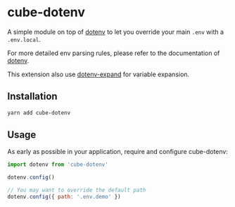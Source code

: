 # cube-dotenv

A simple module on top of [dotenv](https://github.com/motdotla/dotenv) to let you override your main `.env` with a `.env.local`.

For more detailed env parsing rules, please refer to the documentation of [dotenv](https://github.com/motdotla/dotenv#rules).

This extension also use [dotenv-expand](https://github.com/motdotla/dotenv-expand) for variable expansion.

## Installation

```bash
yarn add cube-dotenv
```

## Usage

As early as possible in your application, require and configure cube-dotenv:

```javascript
import dotenv from 'cube-dotenv'

dotenv.config()

// You may want to override the default path
dotenv.config({ path: '.env.demo' })
```
